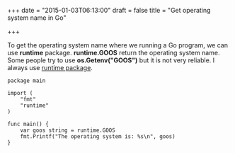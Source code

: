 +++
date = "2015-01-03T06:13:00"
draft = false
title = "Get operating system name in Go"

+++

To get the operating system name where we running a Go program, we can use **runtime** package. **runtime.GOOS** return the operating system name. Some people try to use **os.Getenv("GOOS")** but it is not very reliable. I always use [runtime package](http://golang.org/pkg/runtime/).


```language=go
package main

import (
	"fmt"
	"runtime"
)

func main() {
	var goos string = runtime.GOOS
	fmt.Printf("The operating system is: %s\n", goos)
}

```